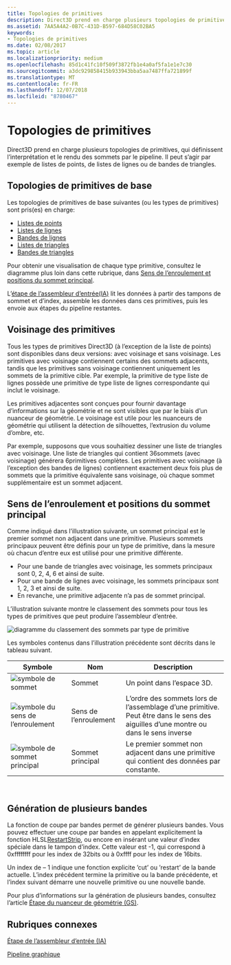 ```yaml
---
title: Topologies de primitives
description: Direct3D prend en charge plusieurs topologies de primitives, qui définissent le mode d’interprétation et de rendu des sommets par le pipeline. Il peut s’agir par exemple de listes de points, de listes de lignes ou de bandes de triangles.
ms.assetid: 7AA5A4A2-0B7C-431D-B597-684D58C02BA5
keywords:
- Topologies de primitives
ms.date: 02/08/2017
ms.topic: article
ms.localizationpriority: medium
ms.openlocfilehash: 85d1c41fc10f509f3872fb1e4a0af5fa1e1e7c30
ms.sourcegitcommit: a3dc929858415b933943bba5aa7487ffa721899f
ms.translationtype: MT
ms.contentlocale: fr-FR
ms.lasthandoff: 12/07/2018
ms.locfileid: "8780467"
---
```

# <a name="primitive-topologies"></a>Topologies de primitives


Direct3D prend en charge plusieurs topologies de primitives, qui définissent l’interprétation et le rendu des sommets par le pipeline. Il peut s’agir par exemple de listes de points, de listes de lignes ou de bandes de triangles.

## <a name="span-idprimitivetypesspanspan-idprimitivetypesspanspan-idprimitivetypesspanbasic-primitive-topologies"></a><span id="Primitive_Types"></span><span id="primitive_types"></span><span id="PRIMITIVE_TYPES"></span>Topologies de primitives de base


Les topologies de primitives de base suivantes (ou les types de primitives) sont pris(es) en charge:

-   [Listes de points](point-lists.md)
-   [Listes de lignes](line-lists.md)
-   [Bandes de lignes](line-strips.md)
-   [Listes de triangles](triangle-lists.md)
-   [Bandes de triangles](triangle-strips.md)

Pour obtenir une visualisation de chaque type primitive, consultez le diagramme plus loin dans cette rubrique, dans [Sens de l’enroulement et positions du sommet principal](#winding-direction-and-leading-vertex-positions).

L’[étape de l’assembleur d’entrée(IA)](input-assembler-stage--ia-.md) lit les données à partir des tampons de sommet et d’index, assemble les données dans ces primitives, puis les envoie aux étapes du pipeline restantes.

## <a name="span-idprimitiveadjacencyspanspan-idprimitiveadjacencyspanspan-idprimitiveadjacencyspanprimitive-adjacency"></a><span id="Primitive_Adjacency"></span><span id="primitive_adjacency"></span><span id="PRIMITIVE_ADJACENCY"></span>Voisinage des primitives


Tous les types de primitives Direct3D (à l’exception de la liste de points) sont disponibles dans deux versions: avec voisinage et sans voisinage. Les primitives avec voisinage contiennent certains des sommets adjacents, tandis que les primitives sans voisinage contiennent uniquement les sommets de la primitive cible. Par exemple, la primitive de type liste de lignes possède une primitive de type liste de lignes correspondante qui inclut le voisinage.

Les primitives adjacentes sont conçues pour fournir davantage d’informations sur la géométrie et ne sont visibles que par le biais d’un nuanceur de géométrie. Le voisinage est utile pour les nuanceurs de géométrie qui utilisent la détection de silhouettes, l’extrusion du volume d’ombre, etc.

Par exemple, supposons que vous souhaitiez dessiner une liste de triangles avec voisinage. Une liste de triangles qui contient 36sommets (avec voisinage) générera 6primitives complètes. Les primitives avec voisinage (à l’exception des bandes de lignes) contiennent exactement deux fois plus de sommets que la primitive équivalente sans voisinage, où chaque sommet supplémentaire est un sommet adjacent.

## <a name="span-idwindingdirectionandleadingvertexpositionsspanspan-idwindingdirectionandleadingvertexpositionsspanspan-idwindingdirectionandleadingvertexpositionsspanspan-idwinding-direction-and-leading-vertex-positionsspanwinding-direction-and-leading-vertex-positions"></a><span id="Winding_Direction_and_Leading_Vertex_Positions"></span><span id="winding_direction_and_leading_vertex_positions"></span><span id="WINDING_DIRECTION_AND_LEADING_VERTEX_POSITIONS"></span><span id="winding-direction-and-leading-vertex-positions"></span>Sens de l’enroulement et positions du sommet principal


Comme indiqué dans l’illustration suivante, un sommet principal est le premier sommet non adjacent dans une primitive. Plusieurs sommets principaux peuvent être définis pour un type de primitive, dans la mesure où chacun d’entre eux est utilisé pour une primitive différente.

-   Pour une bande de triangles avec voisinage, les sommets principaux sont 0, 2, 4, 6 et ainsi de suite.
-   Pour une bande de lignes avec voisinage, les sommets principaux sont 1, 2, 3 et ainsi de suite.
-   En revanche, une primitive adjacente n’a pas de sommet principal.

L’illustration suivante montre le classement des sommets pour tous les types de primitives que peut produire l’assembleur d’entrée.

![diagramme du classement des sommets par type de primitive](images/d3d10-primitive-topologies.png)

Les symboles contenus dans l’illustration précédente sont décrits dans le tableau suivant.

| Symbole                                                                                   | Nom              | Description                                                                         |
|------------------------------------------------------------------------------------------|-------------------|-------------------------------------------------------------------------------------|
| ![symbole de sommet](images/d3d10-primitive-topologies-vertex.png)                     | Sommet            | Un point dans l’espace 3D.                                                                |
| ![symbole du sens de l’enroulement](images/d3d10-primitive-topologies-winding-direction.png) | Sens de l’enroulement | L’ordre des sommets lors de l’assemblage d’une primitive. Peut être dans le sens des aiguilles d’une montre ou dans le sens inverse |
| ![symbole de sommet principal](images/d3d10-primitive-topologies-leading-vertex.png)       | Sommet principal    | Le premier sommet non adjacent dans une primitive qui contient des données par constante.       |

 

## <a name="span-idgeneratingmultiplestripsspanspan-idgeneratingmultiplestripsspanspan-idgeneratingmultiplestripsspangenerating-multiple-strips"></a><span id="Generating_Multiple_Strips"></span><span id="generating_multiple_strips"></span><span id="GENERATING_MULTIPLE_STRIPS"></span>Génération de plusieurs bandes


La fonction de coupe par bandes permet de générer plusieurs bandes. Vous pouvez effectuer une coupe par bandes en appelant explicitement la fonction HLSL[RestartStrip](https://msdn.microsoft.com/library/windows/desktop/bb509660), ou encore en insérant une valeur d’index spéciale dans le tampon d’index. Cette valeur est -1, qui correspond à 0xffffffff pour les index de 32bits ou à 0xffff pour les index de 16bits.

Un index de – 1 indique une fonction explicite ’cut’ ou ’restart’ de la bande actuelle. L’index précédent termine la primitive ou la bande précédente, et l’index suivant démarre une nouvelle primitive ou une nouvelle bande.

Pour plus d’informations sur la génération de plusieurs bandes, consultez l’article [Étape du nuanceur de géométrie (GS)](geometry-shader-stage--gs-.md).

## <a name="span-idrelated-topicsspanrelated-topics"></a><span id="related-topics"></span>Rubriques connexes


[Étape de l’assembleur d’entrée (IA)](input-assembler-stage--ia-.md)

[Pipeline graphique](graphics-pipeline.md)

 

 




